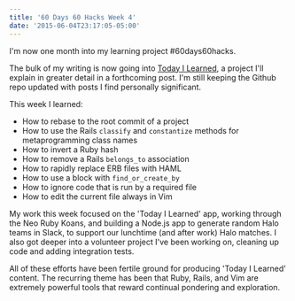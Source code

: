 ```yaml
---
title: '60 Days 60 Hacks Week 4'
date: '2015-06-04T23:17:05-05:00'
---
```


I'm now one month into my learning project #60days60hacks.

The bulk of my writing is now going into [Today I Learned](http://til.hashrocket.com/), a project I'll explain in greater detail in a forthcoming post. I'm still keeping the Github repo updated with posts I find personally significant.

This week I learned:

* How to rebase to the root commit of a project
* How to use the Rails `classify` and `constantize` methods for metaprogramming class names
* How to invert a Ruby hash
* How to remove a Rails `belongs_to` association
* How to rapidly replace ERB files with HAML
* How to use a block with `find_or_create_by`
* How to ignore code that is run by a required file
* How to edit the current file always in Vim

My work this week focused on the 'Today I Learned' app, working through the Neo Ruby Koans, and building a Node.js app to generate random Halo teams in Slack, to support our lunchtime (and after work) Halo matches. I also got deeper into a volunteer project I've been working on, cleaning up code and adding integration tests.

All of these efforts have been fertile ground for producing 'Today I Learned' content. The recurring theme has been that Ruby, Rails, and Vim are extremely powerful tools that reward continual pondering and exploration.
